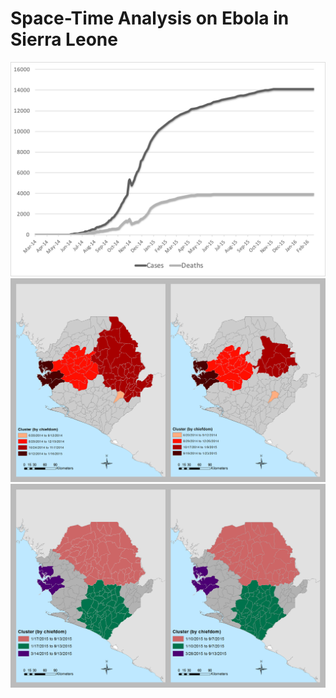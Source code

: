# Space-Time Analysis on Ebola in Sierra Leone
<img alt="Figure 1" src="/Fig1.png" width=600px />
<img alt="Figure 2" src="/Fig2.png" width=600px />
<img alt="Figure 3" src="/Fig3.png" width=600px />
